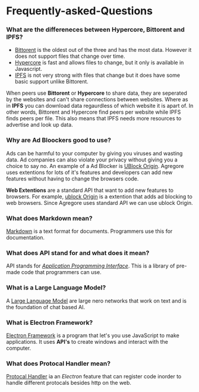 # Frequently-asked-Questions
### What are the differeneces between Hypercore, Bittorent and IPFS?
+ <ins>Bittorent</ins> is the oldest out of the three and has the most data. However it does not support files that change over time.
+ [<ins>Hypercore</ins>](https://hypercore-protocol.github.io/new-website/guides/getting-started/) is fast and allows files to change, but it only is available in Javascript.
+ <ins>IPFS</ins> is not very strong with files that change but it does have some basic support unlike Bittorent.

When peers use **Bittorent** or **Hypercore** to share data, they are seperated by the websites and can't share connections between websites. Where as in **IPFS** you can download data regaurdless of which website it is apart of. In other words, Bittorent and Hypercore find peers per website while IPFS finds peers per file. This also means that IPFS needs more resources to advertise and look up data.
### Why are Ad Bloockers good to use?
Ads can be harmful to your computer by giving you viruses and wasting data. Ad companies can also violate your privacy without giving you a choice to say no. An example of a Ad Blocker is  [UBlock Origin](https://ublockorigin.com/). Agregore uses extentions for lots of it's features and developers can add new features without having to change the browsers code.

**Web Extentions** are a standard API that want to add new features to browsers. For example, <ins>ublock Origin</ins> is a extention that adds ad blocking to web browsers. Since Agregore uses standard API we can use ublock Origin. 

### What does Markdown mean?
[<ins>Markdown</ins>](https://daringfireball.net/projects/markdown/) is a text format for documents. Programmers use this for documentation.
### What does API stand for and what does it mean?
API stands for *<ins>Application Programming Interface</ins>*. This is a library of pre-made code that programmers can use.
### What is a Large Language Model?
A [<ins>Large Language Model</ins>](https://developers.google.com/machine-learning/resources/intro-llms) are large nero networks that work on text and is the foundation of chat based AI.
### What is Electron Framework?
[<ins>Electron Framework</ins>](https://www.electronjs.org/) is a program that let's you use JavaScript to make applications. It uses **API's** to create windows and interact with the computer. 
### What does Protocal Handler mean?
[<ins>Protocal Handler</ins>](https://www.electronjs.org/docs/latest/api/protocol) ia an *Electron* feature that can register code inorder to handle different protocals besides http on the web. 

